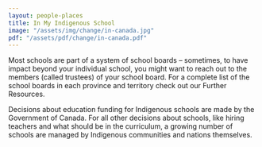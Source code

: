 ```yaml
---
layout: people-places
title: In My Indigenous School
image: "/assets/img/change/in-canada.jpg"
pdf: "/assets/pdf/change/in-canada.pdf"
---
```

Most schools are part of a system of school boards – sometimes, to have impact beyond your individual school, you might want to reach out to the members (called trustees) of your school board. For a complete list of the school boards in each province and territory check out our Further Resources.

Decisions about education funding for Indigenous schools are made by the Government of Canada. For all other decisions about schools, like hiring teachers and what should be in the curriculum, a growing number of schools are managed by Indigenous communities and nations themselves.